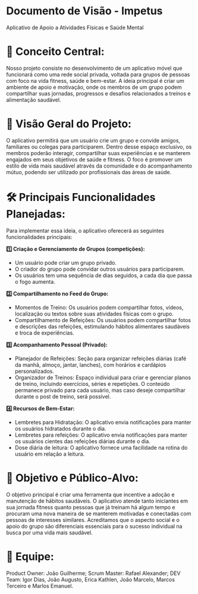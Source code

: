# Documento de Visão - Impetus
Aplicativo de Apoio a Atividades Físicas e Saúde Mental

# 🎯 Conceito Central:
Nosso projeto consiste no desenvolvimento de um aplicativo móvel que funcionará como uma rede social privada, voltada para grupos de pessoas com foco na vida fitness, saúde e bem-estar. A ideia principal é criar um ambiente de apoio e motivação, onde os membros de um grupo podem compartilhar suas jornadas, progressos e desafios relacionados a treinos e alimentação saudável.

# 📝 Visão Geral do Projeto:
O aplicativo permitirá que um usuário crie um grupo e convide amigos, familiares ou colegas para participarem. Dentro desse espaço exclusivo, os membros poderão interagir, compartilhar suas experiências e se manterem engajados em seus objetivos de saúde e fitness. O foco é promover um estilo de vida mais saudável através da comunidade e do acompanhamento mútuo, podendo ser utilizado por profissionais das áreas de saúde.
      
# 🛠️ Principais Funcionalidades Planejadas:
Para implementar essa ideia, o aplicativo oferecerá as seguintes funcionalidades principais:

**1️⃣ Criação e Gerenciamento de Grupos (competições):**
- Um usuário pode criar um grupo privado.
- O criador do grupo pode convidar outros usuários para participarem.
- Os usuários tem uma sequência de dias seguidos, a cada dia que passa o fogo aumenta.

**2️⃣ Compartilhamento no Feed do Grupo:**
- Momentos de Treino: Os usuários podem compartilhar fotos, vídeos, localização ou textos sobre suas atividades físicas com o grupo.
- Compartilhamento de Refeições: Os usuários podem compartilhar fotos e descrições das refeições, estimulando hábitos alimentares saudáveis e troca de experiências.

**3️⃣ Acompanhamento Pessoal (Privado):**
- Planejador de Refeições: Seção para organizar refeições diárias (café da manhã, almoço, jantar, lanches), com horários e cardápios personalizados.
- Organizador de Treinos: Espaço individual para criar e gerenciar planos de treino, incluindo exercícios, séries e repetições. O conteúdo permanece privado para cada usuário, mas caso deseje compartilhar durante o post de treino, será possível.

**4️⃣ Recursos de Bem-Estar:**
- Lembretes para Hidratação: O aplicativo envia notificações para manter os usuários hidratados durante o dia.
- Lembretes para refeições: O aplicativo envia notificações para manter os usuários cientes das refeições diárias durante o dia.
- Dose diária de leitura: O aplicativo fornece uma facilidade na rotina do usuário em relação a leitura.

# 👥 Objetivo e Público-Alvo:
O objetivo principal é criar uma ferramenta que incentive a adoção e manutenção de hábitos saudáveis. O aplicativo atende tanto iniciantes em sua jornada fitness quanto pessoas que já treinam há algum tempo e procuram uma nova maneira de se manterem motivadas e conectadas com pessoas de interesses similares. Acreditamos que o aspecto social e o apoio do grupo são diferenciais essenciais para o sucesso individual na busca por uma vida mais saudável.

# 👥 Equipe:
Product Owner: João Guilherme;
Scrum Master: Rafael Alexander;
DEV Team: Igor Dias, João Augusto, Erica Kathlen, João Marcelo, Marcos Terceiro e Marlos Emanuel. 
